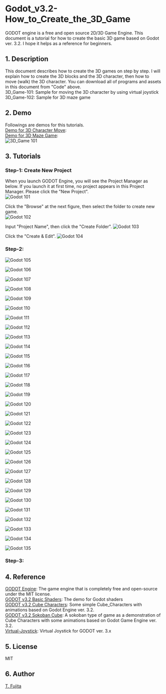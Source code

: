 # Godot_v3.2-How_to_Create_the_3D_Game
GODOT engine is a free and open source 2D/3D Game Engine. This document is a tutorial for how to create the basic 3D game based on Godot ver. 3.2. I hope it helps as a reference for beginners.  
  
## 1. Description
This document describes how to create the 3D games on step by step. I will explain how to create the 3D blocks and the 3D character, then how to move (walk) the 3D character. You can download all of programs and assets in this document from "Code" above.   
3D_Game-101: Sample for moving the 3D character by using virtual joystick   
3D_Game-102: Sample for 3D maze game  
  
## 2. Demo
Followings are demos for this tutorials.  
[Demo for 3D Character Move](https://github.com/To-Fujita/Godot_v3.2-How_to_Create_the_3D_Game/tree/main/3D_Game-101/3D_Game-101.html):   
[Demo for 3D Maze Game](https://github.com/To-Fujita/Godot_v3.2-How_to_Create_the_3D_Game/tree/main/3D_Game-102/3D_Game-102.html):   
![3D_Game 101](https://github.com/To-Fujita/Images/blob/master/3D_Game-001.gif "Demo for 3D Game 101")  

## 3. Tutorials

### Step-1: Create New Project
When you launch GODOT Engine, you will see the Project Manager as below. If you launch it at first time, no project appears in this Project Manager. Please click the "New Project".  
![Godot 101](https://github.com/To-Fujita/Images/blob/master/Godot-101.jpg "Godot 101")  
  
Click the "Browse" at the next figure, then select the folder to create new game.  
![Godot 102](https://github.com/To-Fujita/Images/blob/master/Godot-102.jpg "Godot 102") 
  
Input "Project Name", then click the "Create Folder".
![Godot 103](https://github.com/To-Fujita/Images/blob/master/Godot-103.jpg "Godot 103")  
  
Click the "Create & Edit". 
![Godot 104](https://github.com/To-Fujita/Images/blob/master/Godot-104.jpg "Godot 104") 
  
### Step-2: 

![Godot 105](https://github.com/To-Fujita/Images/blob/master/Godot-105.jpg "Godot 105")  

![Godot 106](https://github.com/To-Fujita/Images/blob/master/Godot-106.jpg "Godot 106")  

![Godot 107](https://github.com/To-Fujita/Images/blob/master/Godot-107.jpg "Godot 107")  

![Godot 108](https://github.com/To-Fujita/Images/blob/master/Godot-108.jpg "Godot 108")  

![Godot 109](https://github.com/To-Fujita/Images/blob/master/Godot-109.jpg "Godot 109")  

![Godot 110](https://github.com/To-Fujita/Images/blob/master/Godot-110.jpg "Godot 110")  

![Godot 111](https://github.com/To-Fujita/Images/blob/master/Godot-111.jpg "Godot 111")  

![Godot 112](https://github.com/To-Fujita/Images/blob/master/Godot-112.jpg "Godot 112")  

![Godot 113](https://github.com/To-Fujita/Images/blob/master/Godot-113.jpg "Godot 113")  

![Godot 114](https://github.com/To-Fujita/Images/blob/master/Godot-104.jpg "Godot 114")  

![Godot 115](https://github.com/To-Fujita/Images/blob/master/Godot-115.jpg "Godot 115")  

![Godot 116](https://github.com/To-Fujita/Images/blob/master/Godot-116.jpg "Godot 116")  

![Godot 117](https://github.com/To-Fujita/Images/blob/master/Godot-117.jpg "Godot 117")  

![Godot 118](https://github.com/To-Fujita/Images/blob/master/Godot-118.jpg "Godot 118")  

![Godot 119](https://github.com/To-Fujita/Images/blob/master/Godot-119.jpg "Godot 119")  

![Godot 120](https://github.com/To-Fujita/Images/blob/master/Godot-120.jpg "Godot 120")  

![Godot 121](https://github.com/To-Fujita/Images/blob/master/Godot-121.jpg "Godot 121")  

![Godot 122](https://github.com/To-Fujita/Images/blob/master/Godot-122.jpg "Godot 122")  

![Godot 123](https://github.com/To-Fujita/Images/blob/master/Godot-123.jpg "Godot 123")  

![Godot 124](https://github.com/To-Fujita/Images/blob/master/Godot-124.jpg "Godot 124")  

![Godot 125](https://github.com/To-Fujita/Images/blob/master/Godot-125.jpg "Godot 125")  

![Godot 126](https://github.com/To-Fujita/Images/blob/master/Godot-126.jpg "Godot 126")  

![Godot 127](https://github.com/To-Fujita/Images/blob/master/Godot-127.jpg "Godot 127")  

![Godot 128](https://github.com/To-Fujita/Images/blob/master/Godot-128.jpg "Godot 128")  

![Godot 129](https://github.com/To-Fujita/Images/blob/master/Godot-129.jpg "Godot 129")  

![Godot 130](https://github.com/To-Fujita/Images/blob/master/Godot-130.jpg "Godot 130")  

![Godot 131](https://github.com/To-Fujita/Images/blob/master/Godot-131.jpg "Godot 131")  

![Godot 132](https://github.com/To-Fujita/Images/blob/master/Godot-132.jpg "Godot 132")  

![Godot 133](https://github.com/To-Fujita/Images/blob/master/Godot-133.jpg "Godot 133")  

![Godot 134](https://github.com/To-Fujita/Images/blob/master/Godot-134.jpg "Godot 134")  

![Godot 135](https://github.com/To-Fujita/Images/blob/master/Godot-135.jpg "Godot 135") 

### Step-3: 


## 4. Reference
[GODOT Engine](https://godotengine.org/): The game engine that is completely free and open-source under the MIT license.  
[GODOT v3.2 Basic Shaders](https://github.com/To-Fujita/Godot_v3.2-Basic_Shaders): The demo for Godot shaders  
[GODOT v3.2 Cube Characters](https://github.com/To-Fujita/Godot_v3.2-Cube_Characters): Some simple Cube_Characters with animations based on Godot Engine ver. 3.2.  
[GODOT v3.2 Sokoban Cube](https://github.com/To-Fujita/Godot_v3.2-Sokoban_Cube): A sokoban type of game as a demonstration of Cube Characters with some animations based on Godot Game Engine ver. 3.2.  
[Virtual-Joystick](https://github.com/rodrigofbm/Godot-Virtual-Joystick): Virtual Joystick for GODOT ver. 3.x  

## 5. License
MIT  

## 6. Author
[T. Fujita](https://github.com/To-Fujita)  
